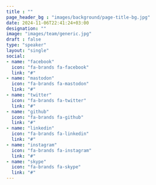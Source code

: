 ```yaml
---
title : ""
page_header_bg : "images/background/page-title-bg.jpg"
date: 2024-11-06T22:41:24+03:00
designation: ""
image: "images/team/generic.jpg"
draft : false
type: "speaker"
layout: "single"
social:
- name: "facebook"
  icon: "fa-brands fa-facebook"
  link: "#"
- name: "mastodon"
  icon: "fa-brands fa-mastodon"
  link: "#"
- name: "twitter"
  icon: "fa-brands fa-twitter"
  link: "#"
- name: "github"
  icon: "fa-brands fa-github"
  link: "#"
- name: "linkedin"
  icon: "fa-brands fa-linkedin"
  link: "#"
- name: "instagram"
  icon: "fa-brands fa-instagram"
  link: "#"
- name: "skype"
  icon: "fa-brands fa-skype"
  link: "#"
---
```


<add bio text or delete this placeholder>
